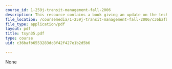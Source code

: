 ```yaml
---
course_id: 1-259j-transit-management-fall-2006
description: This resource contains a book giving an update on the technology.
file_location: /coursemedia/1-259j-transit-management-fall-2006/c36bafb6553283dc8f42f427e1b2d5b6_tsyn35.pdf
file_type: application/pdf
layout: pdf
title: tsyn35.pdf
type: course
uid: c36bafb6553283dc8f42f427e1b2d5b6

---
```

None